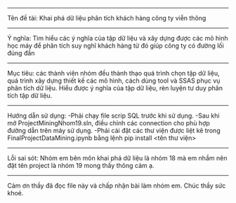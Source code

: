 ********************************************************************************
Tên đề tài: Khai phá dữ liệu phân tích khách hàng công ty viễn thông
********************************************************************************
Ý nghĩa: Tìm hiểu các ý nghĩa của tập dữ liệu và xây dựng được các mô hình học máy để phân tích suy nghĩ khách hàng từ đó giúp công ty có đường lối đúng đắn
********************************************************************************
Mục tiêu: các thành viên nhóm đều thành thạo quá trình chọn tập dữ liệu, quá trình xây dựng thiết kế các mô hình, cách dùng tool và SSAS phục vụ phân tích dữ liệu. Hiểu được ý nghĩa của tập dữ liệu, rèn luyện tư duy phân tích tập dữ liệu.
********************************************************************************
Hướng dẫn sử dụng:
-Phải chạy file scrip SQL trước khi sử dụng.
-Sau khi mở ProjectMiningNhom19.sln, điều chỉnh các connection cho phù hợp đường dẫn trên máy sử dụng.
-Phải cài đặt các thư viện được liệt kê trong FinalProjectDataMining.ipynb bằng lệnh pip install <tên thư viện>

********************************************************************************
Lỗi sai sót: Nhóm em bên môn khai phá dữ liệu là nhóm 18 mà em nhầm nên đặt tên project là nhóm 19 mong thầy thông cảm ạ.
********************************************************************************
Cảm ơn thầy đã đọc file này và chấp nhận bài làm nhóm em. Chúc thầy sức khoẻ.
